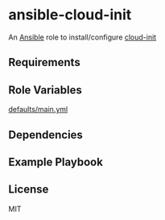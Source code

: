 # ansible-cloud-init

An [Ansible](https://www.ansible.com) role to install/configure [cloud-init](http://cloud-init.org/)

## Requirements

## Role Variables

[defaults/main.yml](defaults/main.yml)

## Dependencies

## Example Playbook

## License

MIT
